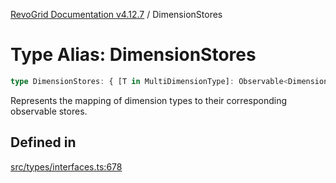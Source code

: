 [RevoGrid Documentation v4.12.7](README.md) / DimensionStores

# Type Alias: DimensionStores

```ts
type DimensionStores: { [T in MultiDimensionType]: Observable<DimensionSettingsState> };
```

Represents the mapping of dimension types to their corresponding observable stores.

## Defined in

[src/types/interfaces.ts:678](https://github.com/revolist/revogrid/blob/435ff99a088c5c293d22eb08cc3e448f60f4eb56/src/types/interfaces.ts#L678)

